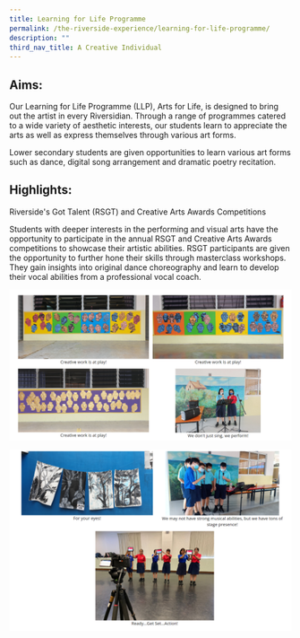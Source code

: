```yaml
---
title: Learning for Life Programme
permalink: /the-riverside-experience/learning-for-life-programme/
description: ""
third_nav_title: A Creative Individual
---
```

## Aims:


Our Learning for Life Programme (LLP), Arts for Life, is designed to bring out the artist in every Riversidian. Through a range of programmes catered to a wide variety of aesthetic interests, our students learn to appreciate the arts as well as express themselves through various art forms.

  

Lower secondary students are given opportunities to learn various art forms such as dance, digital song arrangement and dramatic poetry recitation.

## Highlights:


Riverside's Got Talent (RSGT) and Creative Arts Awards Competitions

Students with deeper interests in the performing and visual arts have the opportunity to participate in the annual RSGT and Creative Arts Awards competitions to showcase their artistic abilities. RSGT participants are given the opportunity to further hone their skills through masterclass workshops. They gain insights into original dance choreography and learn to develop their vocal abilities from a professional vocal coach.

![](/images/llp1.png)


![](/images/llp2.png)